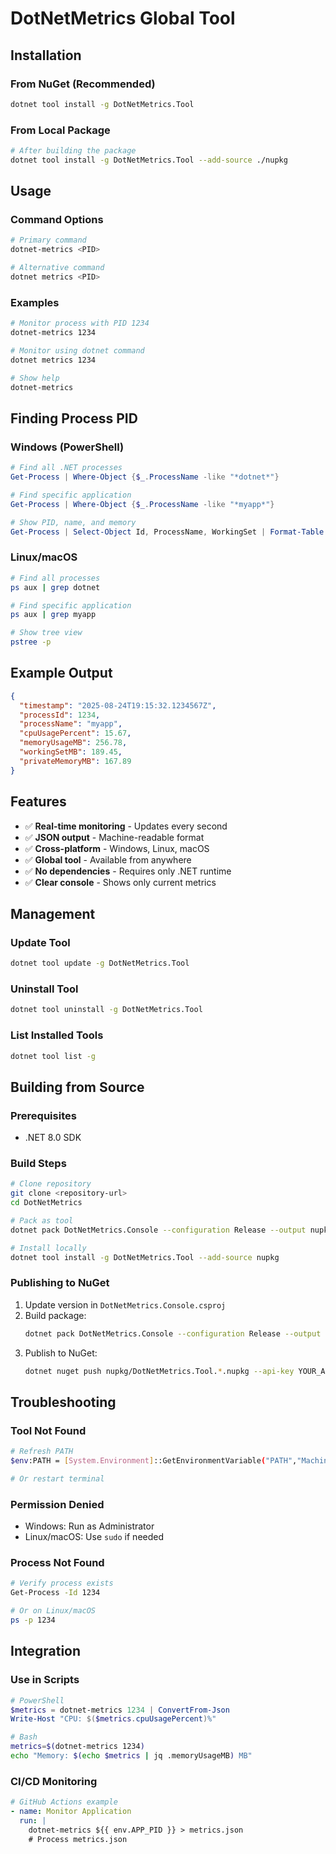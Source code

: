 # DotNetMetrics Global Tool

## Installation

### From NuGet (Recommended)
```bash
dotnet tool install -g DotNetMetrics.Tool
```

### From Local Package
```bash
# After building the package
dotnet tool install -g DotNetMetrics.Tool --add-source ./nupkg
```

## Usage

### Command Options
```bash
# Primary command
dotnet-metrics <PID>

# Alternative command  
dotnet metrics <PID>
```

### Examples
```bash
# Monitor process with PID 1234
dotnet-metrics 1234

# Monitor using dotnet command
dotnet metrics 1234

# Show help
dotnet-metrics
```

## Finding Process PID

### Windows (PowerShell)
```powershell
# Find all .NET processes
Get-Process | Where-Object {$_.ProcessName -like "*dotnet*"}

# Find specific application
Get-Process | Where-Object {$_.ProcessName -like "*myapp*"}

# Show PID, name, and memory
Get-Process | Select-Object Id, ProcessName, WorkingSet | Format-Table
```

### Linux/macOS
```bash
# Find all processes
ps aux | grep dotnet

# Find specific application  
ps aux | grep myapp

# Show tree view
pstree -p
```

## Example Output

```json
{
  "timestamp": "2025-08-24T19:15:32.1234567Z",
  "processId": 1234,
  "processName": "myapp",
  "cpuUsagePercent": 15.67,
  "memoryUsageMB": 256.78,
  "workingSetMB": 189.45,
  "privateMemoryMB": 167.89
}
```

## Features

- ✅ **Real-time monitoring** - Updates every second
- ✅ **JSON output** - Machine-readable format
- ✅ **Cross-platform** - Windows, Linux, macOS
- ✅ **Global tool** - Available from anywhere
- ✅ **No dependencies** - Requires only .NET runtime
- ✅ **Clear console** - Shows only current metrics

## Management

### Update Tool
```bash
dotnet tool update -g DotNetMetrics.Tool
```

### Uninstall Tool
```bash
dotnet tool uninstall -g DotNetMetrics.Tool
```

### List Installed Tools
```bash
dotnet tool list -g
```

## Building from Source

### Prerequisites
- .NET 8.0 SDK

### Build Steps
```bash
# Clone repository
git clone <repository-url>
cd DotNetMetrics

# Pack as tool
dotnet pack DotNetMetrics.Console --configuration Release --output nupkg

# Install locally
dotnet tool install -g DotNetMetrics.Tool --add-source nupkg
```

### Publishing to NuGet

1. Update version in `DotNetMetrics.Console.csproj`
2. Build package:
   ```bash
   dotnet pack DotNetMetrics.Console --configuration Release --output nupkg
   ```
3. Publish to NuGet:
   ```bash
   dotnet nuget push nupkg/DotNetMetrics.Tool.*.nupkg --api-key YOUR_API_KEY --source https://api.nuget.org/v3/index.json
   ```

## Troubleshooting

### Tool Not Found
```bash
# Refresh PATH
$env:PATH = [System.Environment]::GetEnvironmentVariable("PATH","Machine") + ";" + [System.Environment]::GetEnvironmentVariable("PATH","User")

# Or restart terminal
```

### Permission Denied
- Windows: Run as Administrator
- Linux/macOS: Use `sudo` if needed

### Process Not Found
```bash
# Verify process exists
Get-Process -Id 1234

# Or on Linux/macOS
ps -p 1234
```

## Integration

### Use in Scripts
```powershell
# PowerShell
$metrics = dotnet-metrics 1234 | ConvertFrom-Json
Write-Host "CPU: $($metrics.cpuUsagePercent)%"
```

```bash
# Bash
metrics=$(dotnet-metrics 1234)
echo "Memory: $(echo $metrics | jq .memoryUsageMB) MB"
```

### CI/CD Monitoring
```yaml
# GitHub Actions example
- name: Monitor Application
  run: |
    dotnet-metrics ${{ env.APP_PID }} > metrics.json
    # Process metrics.json
```